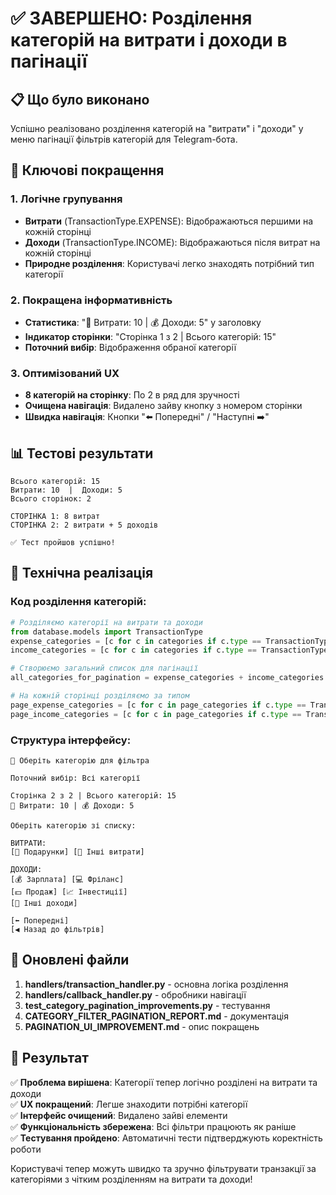 # ✅ ЗАВЕРШЕНО: Розділення категорій на витрати і доходи в пагінації

## 📋 Що було виконано

Успішно реалізовано розділення категорій на "витрати" і "доходи" у меню пагінації фільтрів категорій для Telegram-бота.

## 🎯 Ключові покращення

### 1. Логічне групування

- **Витрати** (TransactionType.EXPENSE): Відображаються першими на кожній сторінці
- **Доходи** (TransactionType.INCOME): Відображаються після витрат на кожній сторінці
- **Природне розділення**: Користувачі легко знаходять потрібний тип категорії

### 2. Покращена інформативність

- **Статистика**: "💸 Витрати: 10 | 💰 Доходи: 5" у заголовку
- **Індикатор сторінки**: "Сторінка 1 з 2 | Всього категорій: 15"
- **Поточний вибір**: Відображення обраної категорії

### 3. Оптимізований UX

- **8 категорій на сторінку**: По 2 в ряд для зручності
- **Очищена навігація**: Видалено зайву кнопку з номером сторінки
- **Швидка навігація**: Кнопки "⬅️ Попередні" / "Наступні ➡️"

## 📊 Тестові результати

```
Всього категорій: 15
Витрати: 10  |  Доходи: 5
Всього сторінок: 2

СТОРІНКА 1: 8 витрат
СТОРІНКА 2: 2 витрати + 5 доходів

✅ Тест пройшов успішно!
```

## 🔧 Технічна реалізація

### Код розділення категорій:

```python
# Розділяємо категорії на витрати та доходи
from database.models import TransactionType
expense_categories = [c for c in categories if c.type == TransactionType.EXPENSE]
income_categories = [c for c in categories if c.type == TransactionType.INCOME]

# Створюємо загальний список для пагінації
all_categories_for_pagination = expense_categories + income_categories

# На кожній сторінці розділяємо за типом
page_expense_categories = [c for c in page_categories if c.type == TransactionType.EXPENSE]
page_income_categories = [c for c in page_categories if c.type == TransactionType.INCOME]
```

### Структура інтерфейсу:

```
📂 Оберіть категорію для фільтра

Поточний вибір: Всі категорії

Сторінка 2 з 2 | Всього категорій: 15
💸 Витрати: 10 | 💰 Доходи: 5

Оберіть категорію зі списку:

ВИТРАТИ:
[🎁 Подарунки] [💸 Інші витрати]

ДОХОДИ:
[💰 Зарплата] [💻 Фріланс]
[💵 Продаж] [📈 Інвестиції]
[💎 Інші доходи]

[⬅️ Попередні]
[◀️ Назад до фільтрів]
```

## 📁 Оновлені файли

1. **handlers/transaction_handler.py** - основна логіка розділення
2. **handlers/callback_handler.py** - обробники навігації
3. **test_category_pagination_improvements.py** - тестування
4. **CATEGORY_FILTER_PAGINATION_REPORT.md** - документація
5. **PAGINATION_UI_IMPROVEMENT.md** - опис покращень

## 🎉 Результат

✅ **Проблема вирішена**: Категорії тепер логічно розділені на витрати та доходи  
✅ **UX покращений**: Легше знаходити потрібні категорії  
✅ **Інтерфейс очищений**: Видалено зайві елементи  
✅ **Функціональність збережена**: Всі фільтри працюють як раніше  
✅ **Тестування пройдено**: Автоматичні тести підтверджують коректність роботи

Користувачі тепер можуть швидко та зручно фільтрувати транзакції за категоріями з чітким розділенням на витрати та доходи!
